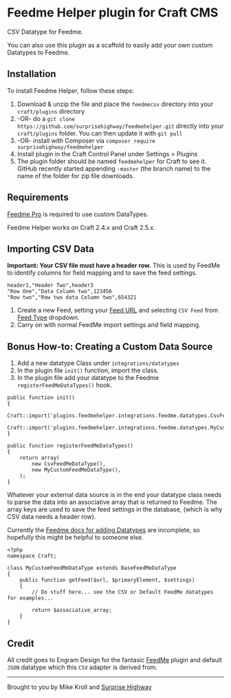 # Feedme Helper plugin for Craft CMS

CSV Datatype for Feedme. 

You can also use this plugin as a scaffold to easily add your own custom Datatypes to Feedme.



## Installation

To install Feedme Helper, follow these steps:

1. Download & unzip the file and place the `feedmecsv` directory into your `craft/plugins` directory
2.  -OR- do a `git clone https://github.com/surprisehighway/feedmehelper.git` directly into your `craft/plugins` folder.  You can then update it with `git pull`
3.  -OR- install with Composer via `composer require surprisehighway/feedmehelper`
4. Install plugin in the Craft Control Panel under Settings > Plugins
5. The plugin folder should be named `feedmehelper` for Craft to see it.  GitHub recently started appending `-master` (the branch name) to the name of the folder for zip file downloads.

## Requirements

[Feedme Pro](https://sgroup.com.au/plugins/feedme/getting-started/pricing) is required to use custom DataTypes.

Feedme Helper works on Craft 2.4.x and Craft 2.5.x.

## Importing CSV Data

**Important: Your CSV file must have a header row.** This is used by FeedMe to identify columns for field mapping and to save the feed settings.

```
header1,"Header Two",header3
"Row One","Data Column two",123456
"Row two","Row two data Column two",654321
```

1. Create a new Feed, setting your [Feed URL](https://sgroup.com.au/plugins/feedme/feature-tour/creating-your-feed#feed-url) and selecting `CSV Feed` from [Feed Type](https://sgroup.com.au/plugins/feedme/feature-tour/creating-your-feed#feed-type) dropdown.
2. Carry on with normal FeedMe import settings and field mapping.

## Bonus How-to: Creating a Custom Data Source

1. Add a new datatype Class under `integrations/datatypes`
2. In the plugin file `init()` function, import the class.
3. In the plugin file add your datatype to the Feedme `registerFeedMeDataTypes()` hook.

```
public function init()
{
    Craft::import('plugins.feedmehelper.integrations.feedme.datatypes.CsvFeedMeDataType');
    Craft::import('plugins.feedmehelper.integrations.feedme.datatypes.MyCustomFeedMeDataType');
}

public function registerFeedMeDataTypes()
{
    return array(
        new CsvFeedMeDataType(),
        new MyCustomFeedMeDataType(),
    );
}
```

Whatever your external data source is in the end your datatype class needs to parse the data into an associative array that is returned to Feedme. The array keys are used to save the feed settings in the database, (which is why CSV data needs a header row).

Currently the [Feedme docs for adding Datatypes](https://sgroup.com.au/plugins/feedme/developers/data-types) are incomplete, so hopefully this might be helpful to someone else.

```
<?php
namespace Craft;

class MyCustomFeedMeDataType extends BaseFeedMeDataType
{
    public function getFeed($url, $primaryElement, $settings)
    {   
        // Do stuff here... see the CSV or Default FeedMe datatypes for examples...

        return $associative_array;
    }
}
```

## Credit

All credit goes to Engram Design for the fantasic [FeedMe](https://github.com/engram-design/FeedMe) plugin and default `JSON` datatype which this `CSV` adapter is derived from.

---
Brought to you by Mike Kroll and [Surprise Highway](http://surprisehighway.com)
